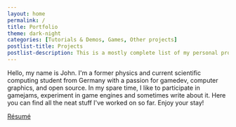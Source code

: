```yaml
---
layout: home
permalink: /
title: Portfolio
theme: dark-night
categories: [Tutorials & Demos, Games, Other projects]
postlist-title: Projects
postlist-description: This is a mostly complete list of my personal projects. Most of these were done in my spare time and *not* as part of a university course. Check out my [résumé](resume) for a list of university projects. Links may lead to external websites.
---
```


Hello, my name is John. I'm a former physics and current scientific computing student from Germany with a passion for gamedev, computer graphics, and open source. In my spare time, I like to participate in gamejams, experiment in game engines and sometimes write about it. Here you can find all the neat stuff I've worked on so far. Enjoy your stay!

<div class="row">
  <div class="col s12">
    <div class="center-align">
      <a href="resume" class=" waves-effect waves-light btn hover-jello">
        Résumé
      </a>
    </div>
  </div>
</div>
